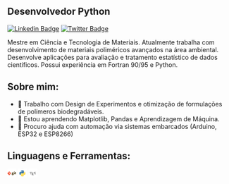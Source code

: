 ## Desenvolvedor Python
[![Linkedin Badge](https://img.shields.io/badge/-LinkedIn-blue?style=flat-square&logo=Linkedin&logoColor=white&link=https://www.linkedin.com/in/marcello-santos-20ab0623)](https://www.linkedin.com/in/marcello-santos-20ab0623/)
[![Twitter Badge](https://img.shields.io/badge/-Twitter-1ca0f1?style=flat-square&labelColor=1ca0f1&logo=twitter&logoColor=white&link=https://twitter.com/OnPhysike)](https://twitter.com/OnPhysike)

Mestre em Ciência e Tecnologia de Materiais. Atualmente trabalha com desenvolvimento de materiais poliméricos avançados na área ambiental. Desenvolve aplicações para avaliação e tratamento estatístico de dados científicos. Possui experiência em Fortran 90/95 e Python.

## Sobre mim:

- 🔭 Trabalho com Design de Experimentos e otimização de formulações de polímeros biodegradáveis.
- 🌱 Estou aprendendo Matplotlib, Pandas e Aprendizagem de Máquina.
- 🤔 Procuro ajuda com automação via sistemas embarcados (Arduino, ESP32 e ESP8266)

## Linguagens e Ferramentas:

<code><img height="20" src="https://raw.githubusercontent.com/github/explore/80688e429a7d4ef2fca1e82350fe8e3517d3494d/topics/git/git.png"></code>
<code><img height="20" src="https://raw.githubusercontent.com/github/explore/80688e429a7d4ef2fca1e82350fe8e3517d3494d/topics/python/python.png"></code>
<code><img height="20" src="https://raw.githubusercontent.com/github/explore/80688e429a7d4ef2fca1e82350fe8e3517d3494d/topics/tex/tex.png"></code>
